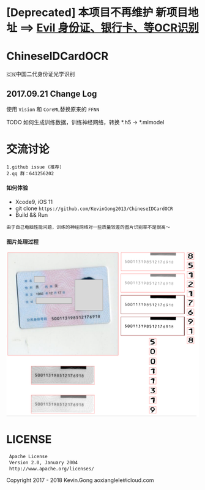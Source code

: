 # [Deprecated] 本项目不再维护 新项目地址 ==> [Evil 身份证、银行卡、等OCR识别](https://github.com/evilgix/Evil)

# ChineseIDCardOCR
🇨🇳中国二代身份证光学识别

## 2017.09.21 Change Log 
使用 `Vision` 和 `CoreML`替换原来的 `FFNN`

TODO 如何生成训练数据，训练神经网络，转换 *.h5 -> *.mlmodel

# 交流讨论

	1.github issue (推荐)
	2.qq 群：641256202
	
	
#### 如何体验  

 - Xcode9, iOS 11
 -  git clone `https://github.com/KevinGong2013/ChineseIDCardOCR`
 - Build && Run

````
由于自己电脑性能问题，训练的神经网络对一些质量较差的图片识别率不是很高～
````

#### 图片处理过程

![screenshot](./images/chineseIDCard-2.png)

# LICENSE
	 Apache License
	 Version 2.0, January 2004
	 http://www.apache.org/licenses/	

Copyright 2017 - 2018 Kevin.Gong aoxianglele#icloud.com
